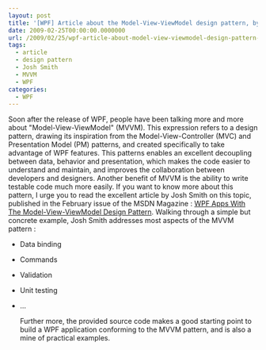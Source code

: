```yaml
---
layout: post
title: '[WPF] Article about the Model-View-ViewModel design pattern, by Josh Smith'
date: 2009-02-25T00:00:00.0000000
url: /2009/02/25/wpf-article-about-model-view-viewmodel-design-pattern-by-josh-smith/
tags:
  - article
  - design pattern
  - Josh Smith
  - MVVM
  - WPF
categories:
  - WPF
---
```


Soon after the release of WPF, people have been talking more and more about "Model-View-ViewModel" (MVVM). This expression refers to a design pattern, drawing its inspiration from the Model-View-Controller (MVC) and Presentation Model (PM) patterns, and created specifically to take advantage of WPF features. This patterns enables an excellent decoupling between data, behavior and presentation, which makes the code easier to understand and maintain, and improves the collaboration between developers and designers. Another benefit of MVVM is the ability to write testable code much more easily.  If you want to know more about this pattern, I urge you to read the excellent article by Josh Smith on this topic, published in the February issue of the MSDN Magazine : [WPF Apps With The Model-View-ViewModel Design Pattern](http://msdn.microsoft.com/en-us/magazine/dd419663.aspx).  Walking through a simple but concrete example, Josh Smith addresses most aspects of the MVVM pattern : 
- Data binding
- Commands
- Validation
- Unit testing
- ...

  Further more, the provided source code makes a good starting point to build a WPF application conforming to the MVVM pattern, and is also a mine of practical examples.

